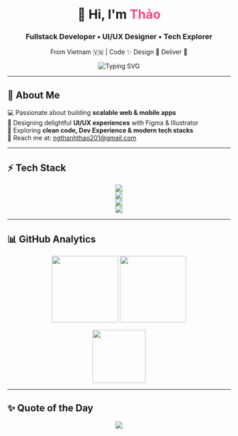 <!-- Hero Section -->
<h1 align="center">👋 Hi, I'm <span style="color:#ff477e;">Thảo</span></h1>
<h3 align="center">Fullstack Developer • UI/UX Designer • Tech Explorer</h3>
<p align="center">From Vietnam 🇻🇳 | Code ✨ Design 🎨 Deliver 🚀</p>

<p align="center">
  <img src="https://readme-typing-svg.herokuapp.com?font=Fira+Code&weight=600&size=20&pause=1000&center=true&vCenter=true&width=500&lines=Fullstack+Developer;UI%2FUX+Designer;Lifelong+Learner" alt="Typing SVG" />
</p>

---

<!-- About -->
## 🙋 About Me
💻 Passionate about building **scalable web & mobile apps**  
🎨 Designing delightful **UI/UX experiences** with Figma & Illustrator  
🚀 Exploring **clean code, Dev Experience & modern tech stacks**  
📩 Reach me at: [ngthanhthao201@gmail.com](mailto:ngthanhthao201@gmail.com)  

---

<!-- Skills -->
## ⚡ Tech Stack  

<p align="center">
  <img src="https://skillicons.dev/icons?i=cs,dotnet,cpp,angular,ts,nodejs,rxjs" /><br/>
  <img src="https://skillicons.dev/icons?i=html,css,sass,tailwind,bootstrap,figma,ai" /><br/>
  <img src="https://skillicons.dev/icons?i=postman,swagger,aws,notion,trello,git,github" /><br/>
  <img src="https://skillicons.dev/icons?i=sqlite,mysql" />
</p>

---

<!-- Stats -->
## 📊 GitHub Analytics  

<p align="center">
  <img src="https://github-readme-stats.vercel.app/api?username=ngthanhthao201&show_icons=true&theme=radical&hide_border=true" height="150" />
  <img src="https://github-readme-streak-stats.herokuapp.com/?user=ngthanhthao201&theme=radical&hide_border=true" height="150" />
</p>

<p align="center">
  <img src="https://github-readme-stats.vercel.app/api/top-langs/?username=ngthanhthao201&layout=compact&theme=radical&hide_border=true" height="120"/>
</p>

---

<!-- Quote -->
## ✨ Quote of the Day
<p align="center">
  <img src="https://quotes-github-readme.vercel.app/api?type=vertical&theme=tokyonight"/>
</p>
